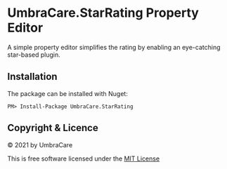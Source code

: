 # UmbraCare.StarRating Property Editor
A simple property editor simplifies the rating by enabling an eye-catching star-based plugin.

## Installation

The package can be installed with Nuget:

    PM> Install-Package UmbraCare.StarRating
    
## Copyright & Licence

&copy; 2021 by UmbraCare

This is free software licensed under the [MIT License](http://opensource.org/licenses/MIT)
